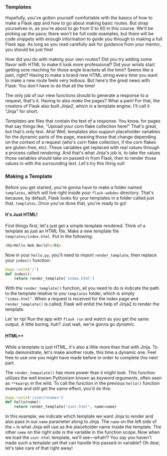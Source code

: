 ### Templates

Hopefully, you've gotten yourself comfortable with the basics of how to make a Flask app and how to go about making basic routes. But strap yourselves in, as you're about to go from 0 to 60 in this course. We'll be picking up the pace; there won't be full code examples, but there will be code snippets with enough information to guide you through to making a full Flask app. As long as you read carefully ask for guidance from your mentor, you should be just fine!

[//]: # (At this point, I imagine we can cut off the "free" access and start hiding this content for non-course purchasers)

How did you do with making your own routes? Did you try adding some flavor with HTML to make it look more professional? Did your wrists start getting sore reaching for those angle brackets all the time? Seems like a pain, right? Having to make a brand new HTML string every time you want to make a new route feels very tedious. But here's the great news with Flask: You don't have to do that all the time!

The only job of our view functions should to generate a response to a request, that's it. Having to also *make* the pages? What a pain! For that, the creators of Flask also built *Jinja2*, which is a template engine. I'll call it "Jinja" for short.

[//]: # (TODO: Might make below more clear)

*Templates* are files that contain the text of a response. You know, for pages that say things like, "Upload your corn flake collection here!" That's great, but that's only text. Aha! Well, templates also support placeholder variables for the dynamic parts of the page, meaning those that change depending on the context of a request (who's corn flake collection, if the corn flakes are gluten-free, etc). These variables get replaced with real values through a process called *rendering*. And that's what Jinja's job is, to take the values those variables should take on passed in from Flask, then to render those values in with the surrounding text. Let's try this thing out!

### Making a Template

Before you get started, you're gonna have to make a folder named `templates`, which will live right inside your `flask-webdev` directory. That's because, by default, Flask looks for your templates in a folder called just that, `templates`. Once you've done that, you're ready to go!

#### It's Just HTML!

First things first, let's just get a simple template rendered. Think of a template as just an HTML file. Make a new template file `templates/index.html`. Put in the following:

```html
<h1>Hello Web World!</h1>
```

Now in your `hello.py`, you'll need to import `render_template`, then replace your `index()` function:

```python
@app.route('/')
def index():
    return render_template('index.html')
```

With the `render_template()` function, all you need to do is indicate the path to the template relative to you `templates` folder, which is simply `"index.html"`. When a request is received for the index page and `render_template()` is called, Flask will enlist the help of Jinja2 to render the template.

Let 'er rip! Run the app with `flask run` and watch as you get the same output. A little boring, huh? Just wait, we're gonna go *dynamic*.

#### HTML++

While a template is just HTML, it's also a little more than that with Jinja. To help demonstrate, let's make another route, this time a dynamic one. Feel free to use one you might have made before in order to complete this next part.

The `render_tempalate()` has more power than it might look. This function utilizes the well known Pythonism known as *keyword arguments*, often seen as `**kwargs` in the wild. To call the function in the previous `hello()` function example and still get the same effect, you'd do this:

```python
@app.route('/user/<name>')
def hello(name):
    return render_template("user.html", name=name)
```

In this example, we indicate which template we want Jinja to render and also pass in our `name` parameter along to Jinja. The `name` on the left side of the `=` is what Jinja will use as the placeholder name inside the template. The other `name` on the right side is the variable in the function scope. Now when we load the `user.html` template, we'll see—whah!? You say you haven't made such a template yet that can handle this passed-in variable? Oh dear, let's take care of that right away!

